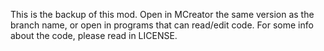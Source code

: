 This is the backup of this mod. Open in MCreator the same version as the branch name, or open in programs that can read/edit code. For some info about the code, please read in LICENSE.
